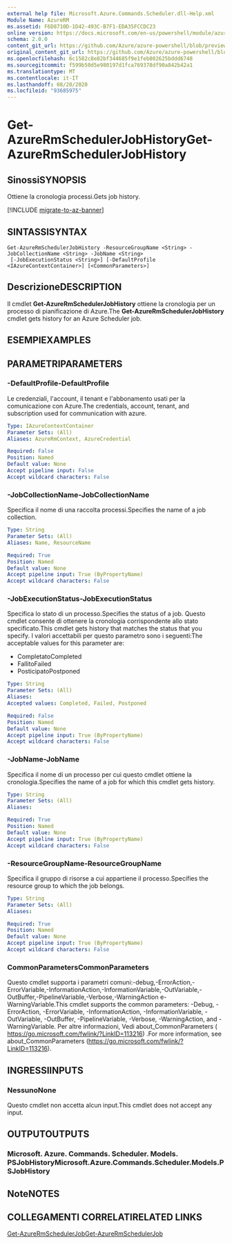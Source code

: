 ```yaml
---
external help file: Microsoft.Azure.Commands.Scheduler.dll-Help.xml
Module Name: AzureRM
ms.assetid: F6D8710D-1D42-493C-B7F1-EDA35FCCDC23
online version: https://docs.microsoft.com/en-us/powershell/module/azurerm.scheduler/get-azurermschedulerjobhistory
schema: 2.0.0
content_git_url: https://github.com/Azure/azure-powershell/blob/preview/src/ResourceManager/Scheduler/Commands.Scheduler/help/Get-AzureRmSchedulerJobHistory.md
original_content_git_url: https://github.com/Azure/azure-powershell/blob/preview/src/ResourceManager/Scheduler/Commands.Scheduler/help/Get-AzureRmSchedulerJobHistory.md
ms.openlocfilehash: 6c1582c8e82bf344685f9e1feb002625bddd6748
ms.sourcegitcommit: f599b50d5e980197d1fca769378df90a842b42a1
ms.translationtype: MT
ms.contentlocale: it-IT
ms.lasthandoff: 08/20/2020
ms.locfileid: "93685975"
---
```

# <span data-ttu-id="e28a3-101">Get-AzureRmSchedulerJobHistory</span><span class="sxs-lookup"><span data-stu-id="e28a3-101">Get-AzureRmSchedulerJobHistory</span></span>

## <span data-ttu-id="e28a3-102">Sinossi</span><span class="sxs-lookup"><span data-stu-id="e28a3-102">SYNOPSIS</span></span>
<span data-ttu-id="e28a3-103">Ottiene la cronologia processi.</span><span class="sxs-lookup"><span data-stu-id="e28a3-103">Gets job history.</span></span>

[!INCLUDE [migrate-to-az-banner](../../includes/migrate-to-az-banner.md)]

## <span data-ttu-id="e28a3-104">SINTASSI</span><span class="sxs-lookup"><span data-stu-id="e28a3-104">SYNTAX</span></span>

```
Get-AzureRmSchedulerJobHistory -ResourceGroupName <String> -JobCollectionName <String> -JobName <String>
 [-JobExecutionStatus <String>] [-DefaultProfile <IAzureContextContainer>] [<CommonParameters>]
```

## <span data-ttu-id="e28a3-105">Descrizione</span><span class="sxs-lookup"><span data-stu-id="e28a3-105">DESCRIPTION</span></span>
<span data-ttu-id="e28a3-106">Il cmdlet **Get-AzureRmSchedulerJobHistory** ottiene la cronologia per un processo di pianificazione di Azure.</span><span class="sxs-lookup"><span data-stu-id="e28a3-106">The **Get-AzureRmSchedulerJobHistory** cmdlet gets history for an Azure Scheduler job.</span></span>

## <span data-ttu-id="e28a3-107">ESEMPI</span><span class="sxs-lookup"><span data-stu-id="e28a3-107">EXAMPLES</span></span>

## <span data-ttu-id="e28a3-108">PARAMETRI</span><span class="sxs-lookup"><span data-stu-id="e28a3-108">PARAMETERS</span></span>

### <span data-ttu-id="e28a3-109">-DefaultProfile</span><span class="sxs-lookup"><span data-stu-id="e28a3-109">-DefaultProfile</span></span>
<span data-ttu-id="e28a3-110">Le credenziali, l'account, il tenant e l'abbonamento usati per la comunicazione con Azure.</span><span class="sxs-lookup"><span data-stu-id="e28a3-110">The credentials, account, tenant, and subscription used for communication with azure.</span></span>

```yaml
Type: IAzureContextContainer
Parameter Sets: (All)
Aliases: AzureRmContext, AzureCredential

Required: False
Position: Named
Default value: None
Accept pipeline input: False
Accept wildcard characters: False
```

### <span data-ttu-id="e28a3-111">-JobCollectionName</span><span class="sxs-lookup"><span data-stu-id="e28a3-111">-JobCollectionName</span></span>
<span data-ttu-id="e28a3-112">Specifica il nome di una raccolta processi.</span><span class="sxs-lookup"><span data-stu-id="e28a3-112">Specifies the name of a job collection.</span></span>

```yaml
Type: String
Parameter Sets: (All)
Aliases: Name, ResourceName

Required: True
Position: Named
Default value: None
Accept pipeline input: True (ByPropertyName)
Accept wildcard characters: False
```

### <span data-ttu-id="e28a3-113">-JobExecutionStatus</span><span class="sxs-lookup"><span data-stu-id="e28a3-113">-JobExecutionStatus</span></span>
<span data-ttu-id="e28a3-114">Specifica lo stato di un processo.</span><span class="sxs-lookup"><span data-stu-id="e28a3-114">Specifies the status of a job.</span></span>
<span data-ttu-id="e28a3-115">Questo cmdlet consente di ottenere la cronologia corrispondente allo stato specificato.</span><span class="sxs-lookup"><span data-stu-id="e28a3-115">This cmdlet gets history that matches the status that you specify.</span></span>
<span data-ttu-id="e28a3-116">I valori accettabili per questo parametro sono i seguenti:</span><span class="sxs-lookup"><span data-stu-id="e28a3-116">The acceptable values for this parameter are:</span></span>

- <span data-ttu-id="e28a3-117">Completato</span><span class="sxs-lookup"><span data-stu-id="e28a3-117">Completed</span></span> 
- <span data-ttu-id="e28a3-118">Fallito</span><span class="sxs-lookup"><span data-stu-id="e28a3-118">Failed</span></span> 
- <span data-ttu-id="e28a3-119">Posticipato</span><span class="sxs-lookup"><span data-stu-id="e28a3-119">Postponed</span></span>

```yaml
Type: String
Parameter Sets: (All)
Aliases: 
Accepted values: Completed, Failed, Postponed

Required: False
Position: Named
Default value: None
Accept pipeline input: True (ByPropertyName)
Accept wildcard characters: False
```

### <span data-ttu-id="e28a3-120">-JobName</span><span class="sxs-lookup"><span data-stu-id="e28a3-120">-JobName</span></span>
<span data-ttu-id="e28a3-121">Specifica il nome di un processo per cui questo cmdlet ottiene la cronologia.</span><span class="sxs-lookup"><span data-stu-id="e28a3-121">Specifies the name of a job for which this cmdlet gets history.</span></span>

```yaml
Type: String
Parameter Sets: (All)
Aliases: 

Required: True
Position: Named
Default value: None
Accept pipeline input: True (ByPropertyName)
Accept wildcard characters: False
```

### <span data-ttu-id="e28a3-122">-ResourceGroupName</span><span class="sxs-lookup"><span data-stu-id="e28a3-122">-ResourceGroupName</span></span>
<span data-ttu-id="e28a3-123">Specifica il gruppo di risorse a cui appartiene il processo.</span><span class="sxs-lookup"><span data-stu-id="e28a3-123">Specifies the resource group to which the job belongs.</span></span>

```yaml
Type: String
Parameter Sets: (All)
Aliases: 

Required: True
Position: Named
Default value: None
Accept pipeline input: True (ByPropertyName)
Accept wildcard characters: False
```

### <span data-ttu-id="e28a3-124">CommonParameters</span><span class="sxs-lookup"><span data-stu-id="e28a3-124">CommonParameters</span></span>
<span data-ttu-id="e28a3-125">Questo cmdlet supporta i parametri comuni:-debug,-ErrorAction,-ErrorVariable,-InformationAction,-InformationVariable,-OutVariable,-OutBuffer,-PipelineVariable,-Verbose,-WarningAction e-WarningVariable.</span><span class="sxs-lookup"><span data-stu-id="e28a3-125">This cmdlet supports the common parameters: -Debug, -ErrorAction, -ErrorVariable, -InformationAction, -InformationVariable, -OutVariable, -OutBuffer, -PipelineVariable, -Verbose, -WarningAction, and -WarningVariable.</span></span> <span data-ttu-id="e28a3-126">Per altre informazioni, Vedi about_CommonParameters ( https://go.microsoft.com/fwlink/?LinkID=113216) .</span><span class="sxs-lookup"><span data-stu-id="e28a3-126">For more information, see about_CommonParameters (https://go.microsoft.com/fwlink/?LinkID=113216).</span></span>

## <span data-ttu-id="e28a3-127">INGRESSI</span><span class="sxs-lookup"><span data-stu-id="e28a3-127">INPUTS</span></span>

### <span data-ttu-id="e28a3-128">Nessuno</span><span class="sxs-lookup"><span data-stu-id="e28a3-128">None</span></span>
<span data-ttu-id="e28a3-129">Questo cmdlet non accetta alcun input.</span><span class="sxs-lookup"><span data-stu-id="e28a3-129">This cmdlet does not accept any input.</span></span>

## <span data-ttu-id="e28a3-130">OUTPUT</span><span class="sxs-lookup"><span data-stu-id="e28a3-130">OUTPUTS</span></span>

### <span data-ttu-id="e28a3-131">Microsoft. Azure. Commands. Scheduler. Models. PSJobHistory</span><span class="sxs-lookup"><span data-stu-id="e28a3-131">Microsoft.Azure.Commands.Scheduler.Models.PSJobHistory</span></span>

## <span data-ttu-id="e28a3-132">Note</span><span class="sxs-lookup"><span data-stu-id="e28a3-132">NOTES</span></span>

## <span data-ttu-id="e28a3-133">COLLEGAMENTI CORRELATI</span><span class="sxs-lookup"><span data-stu-id="e28a3-133">RELATED LINKS</span></span>

[<span data-ttu-id="e28a3-134">Get-AzureRmSchedulerJob</span><span class="sxs-lookup"><span data-stu-id="e28a3-134">Get-AzureRmSchedulerJob</span></span>](./Get-AzureRmSchedulerJob.md)


